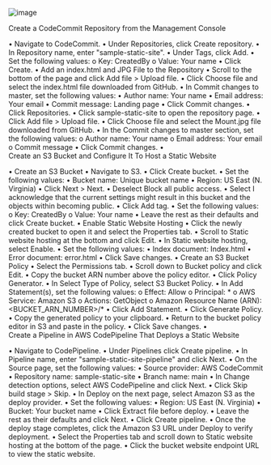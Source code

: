 
![image](https://github.com/nandineer/AWS_Devops/assets/22636122/e105b346-d3b0-486d-a649-0103cc07005e)




Create a CodeCommit Repository from the Management Console

•	Navigate to CodeCommit.
•	Under Repositories, click Create repository.
•	In Repository name, enter "sample-static-site".
•	Under Tags, click Add.
•	Set the following values:
o	Key: CreatedBy
o	Value: Your name
•	Click Create.
•	Add an index.html and JPG File to the Repository
•	Scroll to the bottom of the page and click Add file > Upload file.
•	Click Choose file and select the index.html file downloaded from GitHub.
•	In Commit changes to master, set the following values:
•	Author name: Your name
•	Email address: Your email
•	Commit message: Landing page
•	Click Commit changes.
•	Click Repositories.
•	Click sample-static-site to open the repository page.
•	Click Add file > Upload file.
•	Click Choose file and select the Mount.jpg file downloaded from GitHub.
•	In the Commit changes to master section, set the following values:
o	Author name: Your name
o	Email address: Your email
o	Commit message
•	Click Commit changes.
•	
Create an S3 Bucket and Configure It To Host a Static Website

•	Create an S3 Bucket
•	Navigate to S3.
•	Click Create bucket.
•	Set the following values:
•	Bucket name: Unique bucket name
•	Region: US East (N. Virginia)
•	Click Next > Next.
•	Deselect Block all public access.
•	Select I acknowledge that the current settings might result in this bucket and the objects within becoming public.
•	Click Add tag.
•	Set the following values:
o	Key: CreatedBy
o	Value: Your name
•	Leave the rest as their defaults and click Create bucket.
•	Enable Static Website Hosting
•	Click the newly created bucket to open it and select the Properties tab.
•	Scroll to Static website hosting at the bottom and click Edit.
•	In Static website hosting, select Enable.
•	Set the following values:
•	Index document: Index.html
•	Error document: error.html
•	Click Save changes.
•	Create an S3 Bucket Policy
•	Select the Permissions tab.
•	Scroll down to Bucket policy and click Edit.
•	Copy the bucket ARN number above the policy editor.
•	Click Policy Generator.
•	In Select Type of Policy, select S3 Bucket Policy.
•	In Add Statement(s), set the following values:
o	Effect: Allow
o	Principal: *
o	AWS Service: Amazon S3
o	Actions: GetObject
o	Amazon Resource Name (ARN): <BUCKET_ARN_NUMBER>/*
•	Click Add Statement.
•	Click Generate Policy.
•	Copy the generated policy to your clipboard.
•	Return to the bucket policy editor in S3 and paste in the policy.
•	Click Save changes.
•	
Create a Pipeline in AWS CodePipeline That Deploys a Static Website

•	Navigate to CodePipeline.
•	Under Pipelines click Create pipeline.
•	In Pipeline name, enter "sample-static-site-pipeline" and click Next.
•	On the Source page, set the following values:
•	Source provider: AWS CodeCommit
•	Repository name: sample-static-site
•	Branch name: main
•	In Change detection options, select AWS CodePipeline and click Next.
•	Click Skip build stage > Skip.
•	In Deploy on the next page, select Amazon S3 as the deploy provider.
•	Set the following values:
•	Region: US East (N. Virginia)
•	Bucket: Your bucket name
•	Click Extract file before deploy.
•	Leave the rest as their defaults and click Next.
•	Click Create pipeline.
•	Once the deploy stage completes, click the Amazon S3 URL under Deploy to verify deployment.
•	Select the Properties tab and scroll down to Static website hosting at the bottom of the page.
•	Click the bucket website endpoint URL to view the static website.
